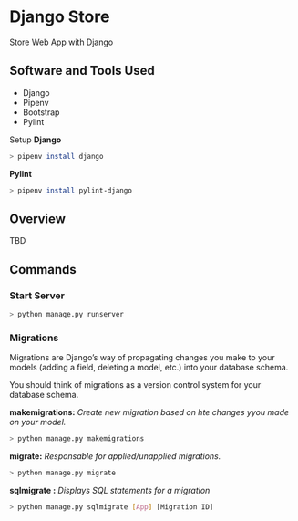 # Django Store

Store Web App with Django

## Software and Tools Used
- Django
- Pipenv
- Bootstrap
- Pylint

Setup
**Django**
```sh
> pipenv install django
```

**Pylint**
```sh
> pipenv install pylint-django
```

## Overview 

TBD

## Commands

### Start Server

```sh
> python manage.py runserver
```

### Migrations

Migrations are Django’s way of propagating changes you make to your models (adding a field, deleting a model, etc.) into your database schema.

You should think of migrations as a version control system for your database schema. 

__makemigrations:__ _Create new migration based on hte changes yyou made on your model._
```sh
> python manage.py makemigrations
```

__migrate:__ _Responsable for applied/unapplied migrations._
```sh
> python manage.py migrate
```

__sqlmigrate :__ _Displays SQL statements for a migration_
```sh
> python manage.py sqlmigrate [App] [Migration ID]
```